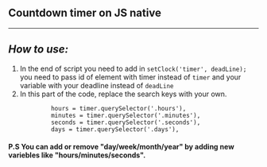 ## Countdown timer on JS native
_______________________________
## *How to use:*
1. In the end of script you need to add in `setClock('timer', deadLine);` you need to pass id of element with timer instead of `timer` and your variable with your deadline instead of `deadLine`
2. In this part of the code, replace the search keys with your own.
```
            hours = timer.querySelector('.hours'),
            minutes = timer.querySelector('.minutes'),
            seconds = timer.querySelector('.seconds'),
            days = timer.querySelector('.days'),
```
#### P.S You can add or remove "day/week/month/year" by adding new variebles like "hours/minutes/seconds".
